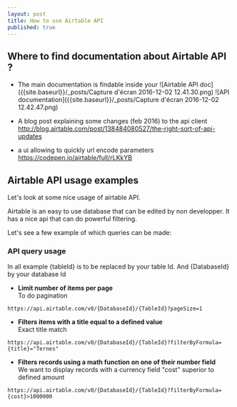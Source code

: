 ```yaml
---
layout: post
title: How to use Airtable API
published: true
---
```

## Where to find documentation about Airtable API ? 

* The main documentation is findable inside your
![Airtable API doc]({{site.baseurl}}/_posts/Capture d'écran 2016-12-02 12.41.30.png)
![API documentation]({{site.baseurl}}/_posts/Capture d'écran 2016-12-02 12.42.47.png)


* A blog post explaining some changes (feb 2016) to the api client 
http://blog.airtable.com/post/138484080527/the-right-sort-of-api-updates

* a ui allowing to quickly url encode parameters
https://codepen.io/airtable/full/rLKkYB


## Airtable API usage examples

Let's look at some nice usage of airtable API.

Airtable is an easy to use database that can be edited by non developper. It has a nice api that can do powerful filtering. 


Let's see a few example of which queries can be made: 

### API query usage

In all example {tableId} is to be replaced by your table Id. 
And {DatabaseId} by your database Id

* **Limit number of items per page**   
To do pagination   

`https://api.airtable.com/v0/{DatabaseId}/{TableId}?pageSize=1`
    
* **Filters items with a title equal to a defined value**   
Exact title match   

`https://api.airtable.com/v0/{DatabaseId}/{TableId}?filterByFormula={title}="Ternes"`
     
* **Filters records using a math function on one of their number field**   
We want to display records with a currency field "cost" superior to defined amount   

`https://api.airtable.com/v0/{DatabaseId}/{TableId}?filterByFormula={cost}>1000000`
